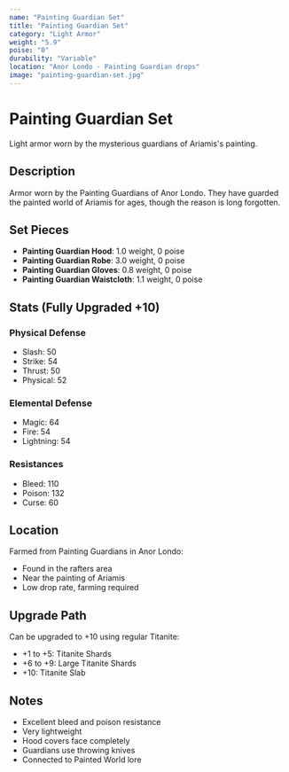 ```yaml
---
name: "Painting Guardian Set"
title: "Painting Guardian Set"
category: "Light Armor"
weight: "5.9"
poise: "0"
durability: "Variable"
location: "Anor Londo - Painting Guardian drops"
image: "painting-guardian-set.jpg"
---
```


# Painting Guardian Set

Light armor worn by the mysterious guardians of Ariamis's painting.

## Description

Armor worn by the Painting Guardians of Anor Londo. They have guarded the painted world of Ariamis for ages, though the reason is long forgotten.

## Set Pieces

- **Painting Guardian Hood**: 1.0 weight, 0 poise
- **Painting Guardian Robe**: 3.0 weight, 0 poise
- **Painting Guardian Gloves**: 0.8 weight, 0 poise
- **Painting Guardian Waistcloth**: 1.1 weight, 0 poise

## Stats (Fully Upgraded +10)

### Physical Defense
- Slash: 50
- Strike: 54
- Thrust: 50
- Physical: 52

### Elemental Defense
- Magic: 64
- Fire: 54
- Lightning: 54

### Resistances
- Bleed: 110
- Poison: 132
- Curse: 60

## Location

Farmed from Painting Guardians in Anor Londo:
- Found in the rafters area
- Near the painting of Ariamis
- Low drop rate, farming required

## Upgrade Path

Can be upgraded to +10 using regular Titanite:
- +1 to +5: Titanite Shards
- +6 to +9: Large Titanite Shards
- +10: Titanite Slab

## Notes

- Excellent bleed and poison resistance
- Very lightweight
- Hood covers face completely
- Guardians use throwing knives
- Connected to Painted World lore